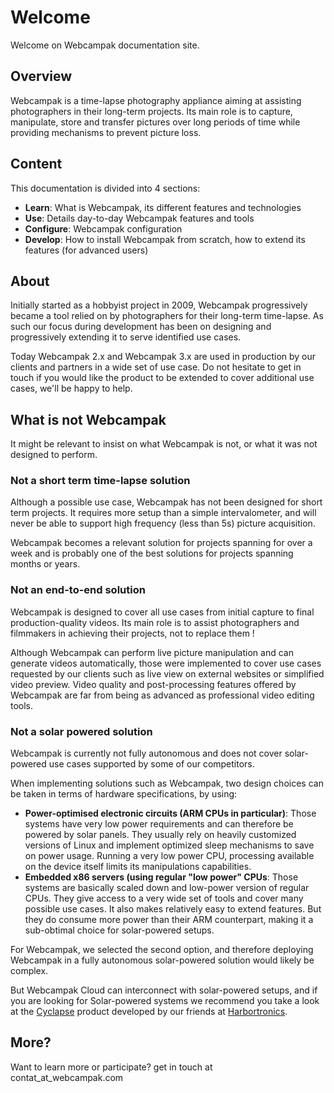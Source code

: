 # Welcome

Welcome on Webcampak documentation site.

## Overview

Webcampak is a time-lapse photography appliance aiming at assisting photographers in their long-term projects. Its main role is to capture, manipulate, store and transfer pictures over long periods of time while providing mechanisms to prevent picture loss.

## Content

This documentation is divided into 4 sections:

* __Learn__: What is Webcampak, its different features and technologies
* __Use__: Details day-to-day Webcampak features and tools
* __Configure__: Webcampak configuration
* __Develop__: How to install Webcampak from scratch, how to extend its features (for advanced users)
 
## About

Initially started as a hobbyist project in 2009, Webcampak progressively became a tool relied on by photographers for their long-term time-lapse. As such our focus during development has been on designing and progressively extending it to serve identified use cases.

Today Webcampak 2.x and Webcampak 3.x are used in production by our clients and partners in a wide set of use case. Do not hesitate to get in touch if you would like the product to be extended to cover additional use cases, we'll be happy to help.

## What is not Webcampak

It might be relevant to insist on what Webcampak is not, or what it was not designed to perform.

### Not a short term time-lapse solution

Although a possible use case, Webcampak has not been designed for short term projects. It requires more setup than a simple intervalometer, and will never be able to support high frequency (less than 5s) picture acquisition. 

Webcampak becomes a relevant solution for projects spanning for over a week and is probably one of the best solutions for projects spanning months or years.

### Not an end-to-end solution

Webcampak is designed to cover all use cases from initial capture to final production-quality videos. Its main role is to assist photographers and filmmakers in achieving their projects, not to replace them !

Although Webcampak can perform live picture manipulation and can generate videos automatically, those were implemented to cover use cases requested by our clients such as live view on external websites or simplified video preview. Video quality and post-processing features offered by Webcampak are far from being as advanced as professional video editing tools.

### Not a solar powered solution

Webcampak is currently not fully autonomous and does not cover solar-powered use cases supported by some of our competitors. 

When implementing solutions such as Webcampak, two design choices can be taken in terms of hardware specifications, by using:

* __Power-optimised electronic circuits (ARM CPUs in particular)__: Those systems have very low power requirements and can therefore be powered by solar panels. They usually rely on heavily customized versions of Linux and implement optimized sleep mechanisms to save on power usage. Running a very low power CPU, processing available on the device itself limits its manipulations capabilities.
* __Embedded x86 servers (using regular "low power" CPUs__: Those systems are basically scaled down and low-power version of regular CPUs. They give access to a very wide set of tools and cover many possible use cases. It also makes relatively easy to extend features. But they do consume more power than their ARM counterpart, making it a sub-obtimal choice for solar-powered setups.

For Webcampak, we selected the second option, and therefore deploying Webcampak in a fully autonomous solar-powered solution would likely be complex.

But Webcampak Cloud can interconnect with solar-powered setups, and if you are looking for Solar-powered systems we recommend you take a look at the [Cyclapse](http://cyclapse.com/) product developed by our friends at [Harbortronics](https://www.harbortronics.com/).

## More?

Want to learn more or participate? get in touch at contat_at_webcampak.com
